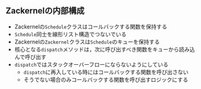 ## Zackernelの内部構成

* Zackernelの`Schedule`クラスはコールバックする関数を保持する
* `Schedule`同士を線形リスト構造でつないでいる
* Zackernelの`Zackernel`クラスは`Schedule`のキューを保持する
* 核心となる`dispatch`メソッドは，次に呼び出すべき関数をキューから読み込んで呼び出す
* `dispatch`ではスタックオーバーフローにならないようにしている
  * `dispatch`に再入している時にはコールバックする関数を呼び出さない
  * そうでない場合のみコールバックする関数を呼び出すロジックにする
